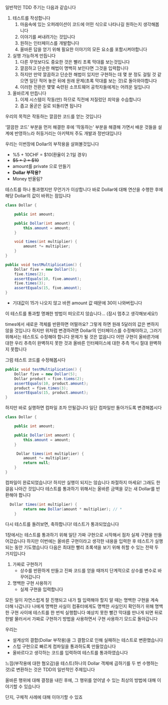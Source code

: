 일반적인 TDD 주기는 다음과 같습니다

1. 테스트를 작성합니다
    1. 마음속에 있는 오퍼레이션이 코드에 어떤 식으로 나타나길 원하는지 생각해봅니다
    2. 이야기를 써내려가는 것입니다
    3. 원하는 인터페이스를 개발합니다
    4. 올바른 답을 얻기 위해 필요한 이야기의 모든 요소를 포함시켜야합니다
2. 실행 가능하게 만듭니다
    1. 다른 무엇보다도 중요한 것은 빨리 초록 막대를 보는것입니다
    2. 깔끔하고 단순한 해법이 명백히 보인다면 그것을 입력합니다
    3. 하지만 만약 깔끔하고 단순한 해법이 있지만 구현하는 데 몇 분 정도 걸릴 것 같으면 일단 적어 놓은 뒤에 원래 문제(초록 막대를 보는 것)로 돌아와야합니다
    4. 이러한 전환은 몇몇 숙련된 소프트웨어 공학자들에게는 어려운 일입니다
3. 올바르게 만듭니다
    1. 이제 시스템이 작동(만) 하므로 직전에 저질렀던 죄악을 수습합니다
    2. 좁고 올곧은 길로 되돌리면 됩니다

우리의 목적은 작동하는 깔끔한 코드를 얻는 것입니다

‘깔끔한 코드’ 부분을 먼저 해결한 후에 ‘작동하는’ 부분을 해결해 가면서 배운 것들을 설계에 반영하느라 허둥거리는 아키텍처 주도 개발과 정반대입니다

우리는 이번장에 Dollar의 부작용을 살펴볼것입니다

- %5 + 10CHF = $10(환율이 2:1일 경우)
- ~~$5 * 2 = $10~~
- amount를 private 으로 만들기
- **Dollar 부작용?**
- Money 반올림?

테스트를 하나 통과했지만 무언가가 이상합니다
바로 Dollar에 대해 연산을 수행한 후에 해당 Dollar의 값이 바뀌는 점입니다

```java
class Dollar {

	public int amount;

	public Dollar(int amount) {
		this.amount = amount;
	}

	void times(int multiplier) {
		amount *= multiplier;
	}
}
```

```java
public void testMultiplication() {
	Dollar five = new Dollar(5);
	five.times(2);
	assertEquals(10, five.amount);
	five.times(3);
	assertEquals(15, five.amount);
}
```

- 기대값이 15가 나오지 않고 바뀐 amount 값 때문에 30이 나와버립니다

이 테스트를 통과할 명쾌한 방법이 떠오르지 않습니다… (잠시 멈추고 생각해보세요!)

times에서 새로운 객체를 반환하면 어떨까요? 그렇게 하면 원래 5달러의 값은 변하지 않을 것입니다
하지만 위처럼 변경하려면 Dollar의 인터페이스를 수정해야하고, 그러기 위해서는 테스트도 수정해야 합니다
문제가 될 것은 없읍니다 어떤 구현이 올바른가에 대한 우리 추측이 완벽하지 못한 것과 올바른 인터페이스에 대한 추측 역시 절대 완벽하지 못합니다

그럼 테스트 코드를 수정해봅시다

```java
public void testMultiplication() {
	Dollar five = new Dollar(5);
	Dollar product = five.tiems(2);
	assertEquals(10, product.amount);
	product = five.times(3);
	assertEquals(15, product.amount);
}
```

하지만 바로 실행하면 컴파일 조차 안될겁니다 일단 컴파일만 돌아가도록 변경해봅시다

```java
class Dollar {

	public int amount;

	public Dollar(int amount) {
		this.amount = amount;
	}

	 Dollar times(int multiplier) {
		amount *= multiplier;
		return null;
	}
}
```

컴파일이 완료되었습니다! 하지만 실행이 되지는 않습니다 좌절하지 마세요! 그래도 한걸음 나아간 것입니다
테스트를 통과하기 위해서는 올바른 금액을 갖는 새 Dollar를 반환해야 합니다

```java
  Dollar times(int multiplier) {
		return new Dollar(amount * multiplier); // *
	}
```

다시 테스트를 돌려보면, 축하합니다! 테스트가 통과되었습니다

1장에서는 테스트를 통과하기 위해 일단 가짜 구현으로 시작해서 점차 실제 구현을 만들어갔습니다
하지만 이번에는 올바른 구현이라고 생각한 내용을 입력한 후 테스트가 실행되는 동안 기도했습니다
다음은 최대한 빨리 초록색을 보기 위해 취할 수 있는 전략 두 가지입니다

1. 가짜로 구현하기
    - 상수를 반환하게 만들고 진짜 코드를 얻을 때까지 단계적으로 상수를 변수로 바꾸어갑니다
2. 명백한 구현 사용하기
    - 실제 구현을 입력합니다

모든 일이 자연스럽게 잘 진행되고 내가 뭘 입력해야 할지 알 때는 명백한 구현을 계속 더해 나갑니다
나에게 명백한 사실이 컴퓨터에게도 명백한 사실인지 확인하기 위해 명백한 구현 사이에 테스트를 한 번씩 실행합니다
예상치 못한 빨간 막대를 만나게 되면 뒤로 한발 물러서서 가짜로 구현하기 방법을 사용하면서 구현 사용하기 모드로 돌아갑니다

우리는

- 설계상의 결합(Dollar 부작용)을 그 결함으로 인해 실패하는 테스트로 변환했습니다
- 스텁 구현으로 빠르게 컴파일을 통과하도록 만들었습니다
- 올바르다고 생각하는 코드를 입력하여 테스트를 통과하였습니다

느낌(부작용에 대한 혐오감)을 테스트(하나의 Dollar 객체에 곱하기를 두 번 수행하는 것)로 변환하는 것은 TDD의 일반적인 주제입니다

올바른 행위에 대해 결정을 내린 후에, 그 행위를 얻어낼 수 있는 최상의 방법에 대해 이야기할 수 있습니다

단지, 구체적 사례에 대해 이야기할 수 있죠
